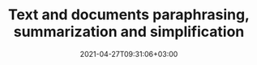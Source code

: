 ---
############################# Static ############################
layout: "product"
date: 2021-04-27T09:31:06+03:00
draft: false

############################# Head ############################
head_title: "Text and documents paraphrasing, summarization and simplification"
head_description: "Automatically rephrase, simplify and summarize text, PDFs, Microsoft Office and OpenOffice documents with full preservation of their meaning on all popular platforms."

breadcrumb:
   -
     label: GroupDocs.Rewriter
     href: ./

############################# Header ############################
title: "Text and documents paraphrasing, summarization and simplification"
description: "Automatically rephrase, simplify and summarize text, PDFs, Microsoft Office and OpenOffice documents with full preservation of their meaning on all popular platforms."

############################# APIs ###############################
apis:
  enable: true

  api:
    # api loop
    - title: "GroupDocs.Rewriter Cloud API and SDKs"
      link: "/rewriter/family/"
      label: "View all SDKs"
      api_product:
        # api_product loop
        - link: "/rewriter/curl/"
          img_alt: "GroupDocs.Rewriter Cloud for cURL"
          image: "/sdk/272x272/groupdocs_rewriter-for-curl.png"
          product: "GroupDocs.Rewriter"
          platform: "cURL"
          content: "Interact with GroupDocs.Rewriter REST API using cURL commands. Automatically paraphrase, summarize and simplify texts and documents with the quality of the professional copyrighter."

        # api_product loop
        - link: "/rewriter/net/"
          img_alt: "GroupDocs.Rewriter Cloud SDK for .NET"
          image: "/sdk/272x272/groupdocs_rewriter-for-net.png"
          product: "GroupDocs.Rewriter"
          platform: ".NET"
          content: "Automatically paraphrase, summarize or simplify texts and documents in your .NET desktop and web applications. Supports all popular document formats with minimal load on end user systems or servers."

        # api_product loop
        - link: "/rewriter/python/"
          img_alt: "GroupDocs.Rewriter Cloud SDK for Python"
          image: "/sdk/272x272/groupdocs_rewriter-for-python.png"
          product: "GroupDocs.Rewriter"
          platform: "Python"
          content: "Create cross-platform AI and automation solutions in Python based on GroupDocs.Rewriter API. Paraphrase, simmplify and summarize texts and documents focusing on business logic rather than the technical details."

    # api loop
    - title: "GroupDocs.Rewriter online applications"
      link: "https://products.groupdocs.app/rewriter/family"
      label: "Try other web apps"
      api_product:
        # api_product loop
        - link: "https://products.groupdocs.app/rewriter/total"
          img_alt: "Online paraphrasing of any document"
          image: "/logo/app/groupdocs_rewriter-app.png"
          product: "GroupDocs.Rewriter"
          platform: "All formats"
          content: "Automatically paraphrase and reword Microsoft Office, OpenOffice, PDF documents, and text files online."

        # api_product loop
        - link: "https://products.groupdocs.app/rewriter/text"
          img_alt: "Paraphrase plain text content"
          image: "/logo/app/groupdocs_rewriter-text-app.png"
          product: "GroupDocs.Rewriter"
          platform: "Text"
          content: "Create unique content on desktop and mobile platforms by automatically rewording and paraphrasing the text."

        # api_product loop
        - link: "https://products.groupdocs.app/rewriter/pdf"
          img_alt: "Paraphrase PDF documents"
          image: "/logo/app/groupdocs_rewriter-pdf-app.png"
          product: "GroupDocs.Rewriter"
          platform: "PDF"
          content: "Automatically paraphrase and reword PDF documents and save the result in any format from your browser."

############################# Testimonials ###############################
testimonials:
  link: "https://downloads.groupdocs.com/corporate/success-stories"
  enable: false
  bg_color: "bg-gray"

  testimonial:
    # testimonial item loop
    - name: "Margot Baill"
      designation: "Product Development Director at Hireology"
      content: "Integrating GroupDocs.Translation for Cloud API was simple with their fantastic Ruby SDK. There aren't that many companies out there who are willing to work with us on what we want. It's a great partnership."

    # testimonial item loop
    - name: "Mats Oustad"
      designation: "Senior Consultant/Partner at Novanet AS"
      content: "After implementing and using GroupDocs.Translation for .NET in the project it looks to be working very well. I have tested with a lot of documents and so far so good. Everything I've thrown at it renders nicely and looks just as good as it would in a PDF translation or MS Word."
              
    # testimonial item loop
    - name: "Martin Lasarga"
      designation: "Product Manager at Axentria ECM by G.S.I."
      content: "Excellent service and excellent products. They were extremely helpful and responsive during the GroupDocs.Translation for .NET implementation process, can't recommend them highly enough."

############################# Back to top ###############################
back_to_top:
  enable: true
---